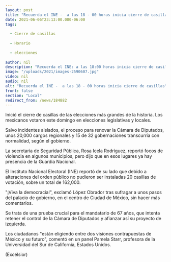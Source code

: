 ```yaml
---
layout: post
title: "Recuerda el INE -  a las 18 - 00 horas inicia cierre de casillas"
date: 2021-06-06T23:13:00.000-06:00
tags:
  
  - Cierre de casillas
  
  - Horario
  
  - elecciones
  
author: nil
description: "Recuerda el INE: a las 18:00 horas inicia cierre de casillas"
image: "/uploads/2021/images-2590607.jpg"
video: nil
audio: nil
alt: "Recuerda el INE -  a las 18 - 00 horas inicia cierre de casillas"
front: false
section: "Local"
redirect_from: /news/184882
---
```


Inició el cierre de casillas de las elecciones más grandes de la historia.  Los mexicanos votaron este domingo en elecciones legislativas y locales.

Salvo incidentes aislados, el proceso para renovar la Cámara de Diputados, unos 20,000 cargos regionales y 15 de 32 gobernaciones transcurría con normalidad, según el gobierno.

La secretaria de Seguridad Pública, Rosa Icela Rodríguez, reportó focos de violencia en algunos municipios, pero dijo que en esos lugares ya hay presencia de la Guardia Nacional.

El Instituto Nacional Electoral (INE) reportó de su lado que debido a alteraciones del orden público no pudieron ser instaladas 20 casillas de votación, sobre un total de 162,000.

"¡Viva la democracia!", exclamó López Obrador tras sufragar a unos pasos del palacio de gobierno, en el centro de Ciudad de México, sin hacer más comentarios.

Se trata de una prueba crucial para el mandatario de 67 años, que intenta retener el control de la Cámara de Diputados y afianzar así su proyecto de izquierda.

Los ciudadanos "están eligiendo entre dos visiones contrapuestas de México y su futuro", comentó en un panel Pamela Starr, profesora de la Universidad del Sur de California, Estados Unidos.

(Excélsior)